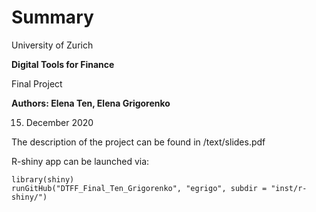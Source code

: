 # Summary
University of Zurich

**Digital Tools for Finance**

Final Project

**Authors: Elena Ten, Elena Grigorenko**

15. December 2020

The description of the project can be found in /text/slides.pdf

R-shiny app can be launched via:

```
library(shiny)
runGitHub("DTFF_Final_Ten_Grigorenko", "egrigo", subdir = "inst/r-shiny/")
```
